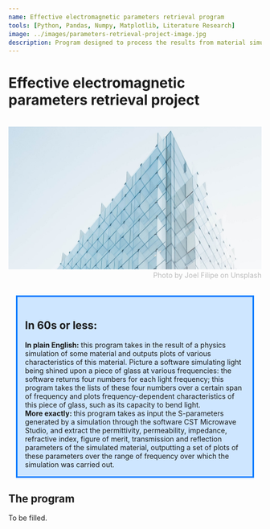 ```yaml
---
name: Effective electromagnetic parameters retrieval program
tools: [Python, Pandas, Numpy, Matplotlib, Literature Research]
image: ../images/parameters-retrieval-project-image.jpg
description: Program designed to process the results from material simulations (such as CST Microwave Studio) and extract the material's effective parameters (permittivity, permeability...).
---
```


<h1><b>Effective electromagnetic parameters retrieval project</b></h1>
<br>
<img src="../images/parameters-retrieval-project-image.jpg">
<div style="color: #BABABA; text-align:right">Photo by Joel Filipe on Unsplash</div>
<br>
<div style="background-color: #CEE6FF; border-width: 3px; border-color: #007BFF; border-style:solid; margin: 15px; padding: 15px">
<h2> In 60s or less:</h2>
  <div><b>In plain English:</b> this program takes in the result of a physics simulation of some material and outputs plots of various characteristics of this material. Picture a software simulating light being shined upon a piece of glass at various frequencies: the software returns four numbers for each light frequency; this program takes the lists of these four numbers over a certain span of frequency and plots frequency-dependent characteristics of this piece of glass, such as its capacity to bend light.</div>
  <div><b>More exactly: </b>this program takes as input the S-parameters generated by a simulation through the software CST Microwave Studio, and extract the permittivity, permeability, impedance, refractive index, figure of merit, transmission and reflection parameters of the simulated material, outputting a set of plots of these parameters over the range of frequency over which the simulation was carried out.</div>
</div>

<h2>The program</h2>

To be filled.
